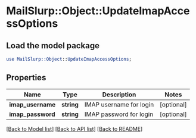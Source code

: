 # MailSlurp::Object::UpdateImapAccessOptions

## Load the model package
```perl
use MailSlurp::Object::UpdateImapAccessOptions;
```

## Properties
Name | Type | Description | Notes
------------ | ------------- | ------------- | -------------
**imap_username** | **string** | IMAP username for login | [optional] 
**imap_password** | **string** | IMAP password for login | [optional] 

[[Back to Model list]](../README#documentation-for-models) [[Back to API list]](../README#documentation-for-api-endpoints) [[Back to README]](../README)


